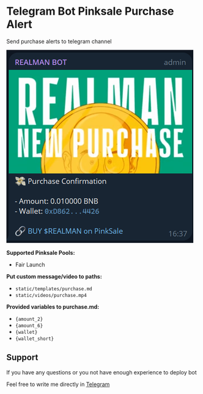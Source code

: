# Telegram Bot Pinksale Purchase Alert

Send purchase alerts to telegram channel

![Preview](https://github.com/8clever/telegram-bot-pinksale-purchase-alert/blob/main/image.png?raw=true)

**Supported Pinksale Pools:**
- Fair Launch

**Put custom message/video to paths:**
- `static/templates/purchase.md`
- `static/videos/purchase.mp4`

**Provided variables to purchase.md:**
- `{amount_2}`
- `{amount_6}`
- `{wallet}`
- `{wallet_short}`

## Support
If you have any questions or you not have enough experience to deploy bot 

Feel free to write me directly in [Telegram](https://t.me/ivanvityaev)
